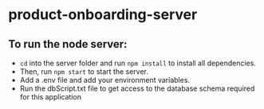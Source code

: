 # product-onboarding-server

## To run the node server:

* `cd` into the server folder and run `npm install` to install all dependencies.
* Then, run `npm start` to start the server.
* Add a .env file and add your environment variables.
* Run the dbScript.txt file to get access to the database schema required for this application
